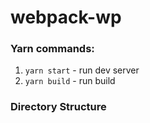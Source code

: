 # webpack-wp

### Yarn commands:

1.  `yarn start` - run dev server
2.  `yarn build` - run build

### Directory Structure
